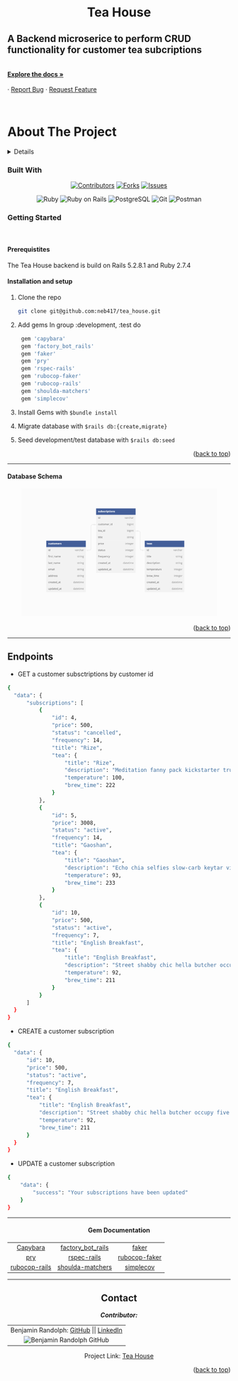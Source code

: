 <a name="readme-top"></a>

<h1 align="center"><strong>Tea House</strong></h1>

  <p align="center">
    <h2> A Backend microserice to perform CRUD functionality for customer tea subcriptions</h2>
    <br />
    <a href="https://github.com/neb417/tea_house"><strong>Explore the docs »</strong></a>
    <br />
    <br />
    ·
    <a href="https://github.com/neb417/tea_house/issues">Report Bug</a>
    ·
    <a href="https://github.com/neb417/tea_house/issues">Request Feature</a>
  </p>
</div>
<br>

# About The Project
<details>
  <h1><summary>Table of Contents</summary></h1>
  <ol>
    <li>
      <a href="#about-the-project">About The Project</a>
        <li><a href="#built-with">Built With</a></li>
    </li>
    <li>
      <a href="#getting-started">Getting Started</a>
        <li><a href="#prerequisites">Prerequisites</a></li>
        <li><a href="#installation">Installation</a></li>
    </li>
    <li><a href="#contributing">Contributing</a></li>
    <li><a href="#apis">APIs</a></li>
    <li><a href="#contacts">Contacts</a></li>
    <li><a href="#acknowledgments">Acknowledgments</a></li>
  </ol>
</details>
 

### Built With
<div align="center">

[![Contributors][contributors-shield]][contributors-url]
[![Forks][forks-shield]][forks-url]
[![Issues][issues-shield]][issues-url]


![Ruby](https://img.shields.io/badge/Ruby-CC342D?style=for-the-badge&logo=ruby&logoColor=white)
![Ruby on Rails](https://img.shields.io/badge/Ruby_on_Rails-CC0000?style=for-the-badge&logo=ruby-on-rails&logoColor=white)
![PostgreSQL](https://img.shields.io/badge/PostgreSQL-316192?style=for-the-badge&logo=postgresql&logoColor=white)
![Git](https://img.shields.io/badge/GIT-E44C30?style=for-the-badge&logo=git&logoColor=white)
![Postman](https://img.shields.io/badge/Postman-FF6C37?style=for-the-badge&logo=Postman&logoColor=white)

</div>


### Getting Started
<br />

#### Prerequistites

The Tea House backend is build on Rails 5.2.8.1 and Ruby 2.7.4


#### Installation and setup
1. Clone the repo
   ```sh
   git clone git@github.com:neb417/tea_house.git
   ```

1. Add gems
   In group :development, :test do

   ```sh
    gem 'capybara'
    gem 'factory_bot_rails'
    gem 'faker'
    gem 'pry'
    gem 'rspec-rails'
    gem 'rubocop-faker'
    gem 'rubocop-rails'
    gem 'shoulda-matchers'
    gem 'simplecov'
   ```

1. Install Gems with `$bundle install`

1. Migrate database with `$rails db:{create,migrate}`

1. Seed development/test database with `$rails db:seed`

<p align="right">(<a href="#readme-top">back to top</a>)</p>

--------

 #### Database Schema


<div align="center">
  <img width="441" alt="Screen Shot 2022-12-13 at 2 05 34 PM" src="documentation/schema_diagram.png">
</div>


<p align="right">(<a href="#readme-top">back to top</a>)</p>

---------



## Endpoints

* GET a customer subsctriptions by customer id

```sh
{
  "data": {
      "subscriptions": [
          {
              "id": 4,
              "price": 500,
              "status": "cancelled",
              "frequency": 14,
              "title": "Rize",
              "tea": {
                  "title": "Rize",
                  "description": "Meditation fanny pack kickstarter truffaut kinfolk aesthetic blue bottle chia.",
                  "temperature": 100,
                  "brew_time": 222
              }
          },
          {
              "id": 5,
              "price": 3008,
              "status": "active",
              "frequency": 14,
              "title": "Gaoshan",
              "tea": {
                  "title": "Gaoshan",
                  "description": "Echo chia selfies slow-carb keytar viral authentic jean shorts.",
                  "temperature": 93,
                  "brew_time": 233
              }
          },
          {
              "id": 10,
              "price": 500,
              "status": "active",
              "frequency": 7,
              "title": "English Breakfast",
              "tea": {
                  "title": "English Breakfast",
                  "description": "Street shabby chic hella butcher occupy five dollar toast mumblecore chia banjo.",
                  "temperature": 92,
                  "brew_time": 211
              }
          }
      ]
  }
}
```

* CREATE a customer subscription

```sh
{
  "data": {
      "id": 10,
      "price": 500,
      "status": "active",
      "frequency": 7,
      "title": "English Breakfast",
      "tea": {
          "title": "English Breakfast",
          "description": "Street shabby chic hella butcher occupy five dollar toast mumblecore chia banjo.",
          "temperature": 92,
          "brew_time": 211
      }
  }
}
```

* UPDATE a customer subscription

```sh
{
    "data": {
        "success": "Your subscriptions have been updated"
    }
}
```
---------

<div align="center">

#### Gem Documentation

<table>
  <tr>
    <td align="center"><a href="https://github.com/teamcapybara/capybara">Capybara</a></td>
    <td align="center"><a href="https://github.com/thoughtbot/factory_bot_rails">factory_bot_rails</a></td>
    <td align="center"><a href="https://github.com/faker-ruby/faker">faker</a></td>
  </tr>
  <tr>
    <td align="center"><a href="https://github.com/pry/pry">pry</a></td>
    <td align="center"><a href="https://github.com/rspec/rspec-rails">rspec-rails</a></td>
    <td align="center"><a href="https://github.com/rubocop/rubocop-rails">rubocop-faker</a></td>
  </tr>
  <tr>
    <td align="center"><a href="https://github.com/koic/rubocop-faker">rubocop-rails</a></td>
    <td align="center"><a href="https://github.com/thoughtbot/shoulda-matchers">shoulda-matchers</a></td>
    <td align="center"><a href="https://github.com/simplecov-ruby/simplecov">simplecov</a></td>
  </tr>
</table>
</div>

------

<div align="center">

## Contact

***Contributor:***

<table align="center">
    <tr>
        <td align="center"> Benjamin Randolph: <a href="https://github.com/neb417">GitHub</a> || <a href="https://www.linkedin.com/in/benjamin-randolph-43881a95/">LinkedIn</a></td>
    </tr>
 <td align="center"><img src="https://avatars.githubusercontent.com/u/104036158?v=4" alt="Benjamin Randolph GitHub"
 width="150" height="auto" /></td>
</table>



Project Link: [Tea House](https://github.com/neb417/tea_house)


<p align="right">(<a href="#readme-top">back to top</a>)</p>
</div>

[contributors-shield]: https://img.shields.io/github/contributors/neb417/tea_house.svg?style=for-the-badge
[contributors-url]: https://github.com/neb417/tea_house/graphs/contributors
[forks-shield]: https://img.shields.io/github/forks/neb417/tea_house.svg?style=for-the-badge
[forks-url]: https://github.com/neb417/tea_house/network/members
[issues-shield]: https://img.shields.io/github/issues/neb417/tea_house.svg?style=for-the-badge
[issues-url]: https://github.com/neb417/tea_house/issues
